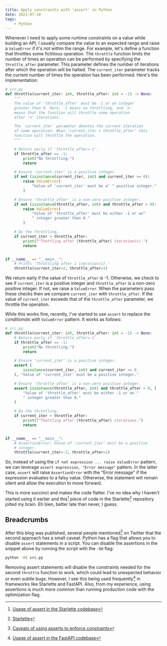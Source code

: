 ```yaml
---
title: Apply constraints with 'assert' in Python
date: 2022-07-10
tags:
    - Python
---
```


Whenever I need to apply some runtime constraints on a value while building an API, I
usually compare the value to an expected range and raise a `ValueError` if it's not within
the range. For example, let's define a function that throttles some fictitious operation.
The `throttle` function limits the number of times an operation can be performed by
specifying the `throttle_after` parameter. This parameter defines the number of iterations
after which the operation will be halted. The `current_iter` parameter tracks the current
number of times the operation has been performed. Here's the implementation:

```python
# src.py
def throttle(current_iter: int, throttle_after: int = -1) -> None:
    """
    The value of 'throttle_after' must be -1 or an integer
    greater than 0. Here, -1 means no throttling, and 'n'
    means that the function will throttle some operation
    after 'n' iterations.

    The `current_iter` parameter denotes the current iteration
    of some operation. When 'current_iter > throttle_after' this
    function will throttle the operation.
    """

    # Return early if 'throttle_after=-1'.
    if throttle_after == -1:
        print("No throttling.")
        return

    # Ensure 'current_iter' is a positive integer.
    if not (isinstance(current_iter, int) and current_iter >= 0):
        raise ValueError(
            "Value of 'current_iter' must be a" " positive integer."
        )

    # Ensure 'throttle_after' is a non-zero positive integer.
    if not (isinstance(throttle_after, int) and throttle_after > 0):
        raise ValueError(
            "Value of 'throttle_after' must be either -1 or an"
            " integer greater than 0."
        )

    # Do the throttling.
    if current_iter > throttle_after:
        print(f"Thottling after {throttle_after} iteration(s).")
        return


if __name__ == "__main__":
    # Prints 'Throttling after 1 iteration(s).'
    throttle(current_iter=2, throttle_after=1)
```

We return early if the value of `throttle_after` is -1. Otherwise, we check to see if
`current_iter` is a positive integer and `throttle_after` is a non-zero positive integer. If
not, we raise a `ValueError`. When the parameters pass these checks then we compare
`current_iter` with `throttle_after`. If the value of `current_iter` exceeds that of the
`throttle_after` parameter, we throttle the operation.

While this works fine, recently, I've started to use `assert` to replace the _conditionals
with `ValueError`_ pattern. It works as follows:

```python
# src.py
def throttle(current_iter: int, throttle_after: int = -1) -> None:
    # Return early if 'throttle_after=-1'.
    if throttle_after == -1:
        print("No throttling.")
        return

    # Ensure 'current_iter' is a positive integer.
    assert (
        isinstance(current_iter, int) and current_iter >= 0
    ), "Value of 'current_iter' must be a positive integer."

    # Ensure 'throttle_after' is a non-zero positive integer.
    assert isinstance(throttle_after, int) and throttle_after > 0, (
        "Value of 'throttle_after' must be either -1 or an "
        " integer greater than 0."
    )

    # Do the throttling.
    if current_iter > throttle_after:
        print(f"Thottling after {throttle_after} iterations.")
        return


if __name__ == "__main__":
    # AssertionError: Value of 'current_iter' must be a positive
    # integer.
    throttle(current_iter=-2, throttle_after=1)
```

So, instead of using the `if not expression ... raise ValueError` pattern, we can leverage
`assert expression, "Error message"` pattern. In the latter case, `assert` will raise
`AssertionError` with the "Error message" if the expression evaluates to a falsy value.
Otherwise, the statement will remain silent and allow the execution to move forward.

This is more succinct and makes the code flatter. I've no idea why I haven't started using
it earlier and this[^1] piece of code in the Starlette[^2] repository jolted my brain. Eh
bien, better late than never, I guess.

## Breadcrumbs

After this blog was published, several people mentioned[^3] on Twitter that the second
approach has a small caveat. Python has a flag that allows you to disable `assert`
statements in a script. You can disable the assertions in the snippet above by running the
script with the `-OO` flag:

```sh
python -00 src.py
```

Removing assert statements will disable the constraints needed for the second `throttle`
function to work, which could lead to unexpected behavior or even subtle bugs. However, I
see this being used frequently[^4] in frameworks like Starlette and FastAPI. Also, from my
experience, using assertions is much more common than running production code with the
optimization flag.

[^1]:
    [Usage of assert in the Starlette codebase](https://github.com/encode/starlette/blob/14ef6bbbd6c5f03f0e1222a0a1b33ccc3a5f04cf/starlette/applications.py#L63)

[^2]: [Starlette](https://github.com/encode/starlette)

[^3]:
    [Caveats of using asserts to enforce constraints](https://twitter.com/rednafi/status/1546010546297659392)

[^4]:
    [Usage of assert in the FastAPI codebase](https://github.com/tiangolo/fastapi/blob/bcabbf8b37db3fbc020560e94ad2f90e64d1510a/fastapi/applications)
